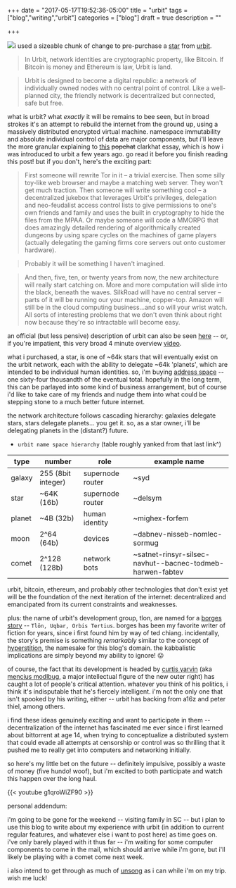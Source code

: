+++
date = "2017-05-17T19:52:36-05:00"
title = "urbit"
tags = ["blog","writing","urbit"]
categories = ["blog"]
draft = true
description = ""

+++

[![](/img/urbit.jpg#thumb-right)](/img/urbit.jpg)i used a sizeable chunk of change to pre-purchase a [star](https://urbit.org/posts/address-space/) from [urbit](http://urbit.org/).

> In Urbit, network identities are cryptographic property, like Bitcoin. If Bitcoin is money and Ethereum is law, Urbit is land.

> Urbit is designed to become a digital republic: a network of individually owned nodes with no central point of control. Like a well-planned city, the friendly network is decentralized but connected, safe but free.

what is urbit? what *exactly* it will be remains to bee seen, but in broad strokes it's an attempt to rebuild the internet from the ground up, using a massively distributed encrypted virtual machine. namespace immutability and absolute individual control of data are major components, but i'll leave the more granular explaining to [this](https://www.popehat.com/2013/12/06/nock-hoon-etc-for-non-vulcans-why-urbit-matters/) ~~popehat~~ clarkhat essay, which is how i was introduced to urbit a few years ago. go read it before you finish reading this post! but if you don't, here's the exciting part:

> First someone will rewrite Tor in it – a trivial exercise. Then some silly toy-like web browser and maybe a matching web server. They won't get much traction. Then someone will write something cool – a decentralized jukebox that leverages Urbit's privileges, delegation and neo-feudalist access control lists to give permissions to one's own friends and family and uses the built in cryptography to hide the files from the MPAA. Or maybe someone will code a MMORPG that does amazingly detailed rendering of algorithmically created dungeons by using spare cycles on the machines of game players (actually delegating the gaming firms core servers out onto customer hardware).

> Probably it will be something I haven't imagined.

> And then, five, ten, or twenty years from now, the new architecture will really start catching on. More and more computation will slide into the black, beneath the waves. SilkRoad will have no central server – parts of it will be running our your machine, copper-top. Amazon will still be in the cloud computing business…and so will your wrist watch. All sorts of interesting problems that we don't even think about right now because they're so intractable will become easy.

an official (but less pensive) description of urbit can also be seen [here](https://urbit.org/posts/overview/) -- or, if you're impatient, this very broad 4 minute overview [video](https://www.youtube.com/watch?v=M04AKTCDavc).

what i purchased, a star, is one of ~64k stars that will eventually exist on the urbit network, each with the ability to delegate ~64k 'planets', which are intended to be individual human identities. so, i'm buying [address space](https://urbit.org/posts/address-space/) -- one sixty-four thousandth of the eventual total. hopefully in the long term, this can be parlayed into some kind of business arrangement, but of course i'd like to take care of my friends and nudge them into what could be stepping stone to a much better future internet.

the network architecture follows cascading hierarchy: galaxies delegate stars, stars delegate planets... you get it. so, as a star owner, i'll be delegating planets in the (distant?) future.

* `urbit name space hierarchy` (table roughly yanked from that last link^)

type | number | role | example name
--- | --- | --- | ---
galaxy | 255 (8bit integer) | supernode router | ~syd
star | ~64K (16b) | supernode router | ~delsym
planet | ~4B (32b) | human identity | ~mighex-forfem
moon | 2^64 (64b) | devices | ~dabnev-nisseb-nomlec-sormug
comet | 2^128 (128b) | network bots |  ~satnet-rinsyr-silsec-navhut--bacnec-todmeb-harwen-fabtev

urbit, bitcoin, ethereum, and probably other technologies that don't exist yet will be the foundation of the next iteration of the internet: decentralized and emancipated from its current constraints and weaknesses.

plus: the name of urbit's development group, tlon, are named for a [borges story](https://en.wikipedia.org/wiki/Tl%C3%B6n,_Uqbar,_Orbis_Tertius) -- `Tlön, Uqbar, Orbis Tertius`.  borges has been my favorite writer of fiction for years, since i first found him by way of ted chiang. incidentally, the story's premise is something *remarkably* similar to the concept of [hyperstition](https://hyperstition.al/about/), the namesake for this blog's domain. the kabbalistic implications are simply beyond my ability to ignore! :stuck_out_tongue:

of course, the fact that its development is headed by [curtis yarvin](https://en.wikipedia.org/wiki/Curtis_Yarvin) (aka [mencius modlbug](https://unqualified-reservations.blogspot.com/), a major intellectual figure of the new outer right) has caught a lot of people's critical attention. whatever you think of his politics, i think it's indisputable that he's fiercely intelligent. i'm not the only one that isn't spooked by his writing, either -- urbit has backing from a16z and peter thiel, among others.

i find these ideas genuinely exciting and want to participate in them -- decentralization of the internet has fascinated me ever since i first learned about bittorrent at age 14, when trying to conceptualize a distributed system that could evade all attempts at censorship or control was so thrilling that it pushed me to really get into computers and networking initially.

so here's my little bet on the future -- definitely impulsive, possibly a waste of money (five hundo! woof), but i'm excited to both participate and watch this happen over the long haul.

{{< youtube g1qroWiZF90 >}}

personal addendum:

i'm going to be gone for the weekend -- visiting family in SC -- but i plan to use this blog to write about my experience with urbit (in addition to current regular features, and whatever else i want to post here) as time goes on. i've only barely played with it thus far -- i'm waiting for some computer components to come in the mail, which should arrive while i'm gone, but i'll likely be playing with a comet come next week.

i also intend to get through as much of [unsong](http://unsongbook.com) as i can while i'm on my trip. wish me luck!
